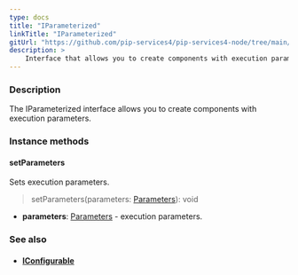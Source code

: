 ```yaml
---
type: docs
title: "IParameterized"
linkTitle: "IParameterized"
gitUrl: "https://github.com/pip-services4/pip-services4-node/tree/main/pip-services4-components-node"
description: >
    Interface that allows you to create components with execution parameters.
---
```


### Description

The IParameterized interface allows you to create components with execution parameters.

### Instance methods

#### setParameters
Sets execution parameters.

> setParameters(parameters: [Parameters](../parameters)): void

- **parameters**: [Parameters](../parameters) - execution parameters.



### See also
- #### [IConfigurable](../../config/iconfigurable)
